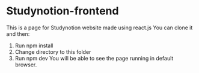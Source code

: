 # Studynotion-frontend
This is a page for Studynotion website made using react.js 
You can clone it and then:
1. Run npm install
2. Change directory to this folder
3. Run npm dev
You will be able to see the page running in default browser.
